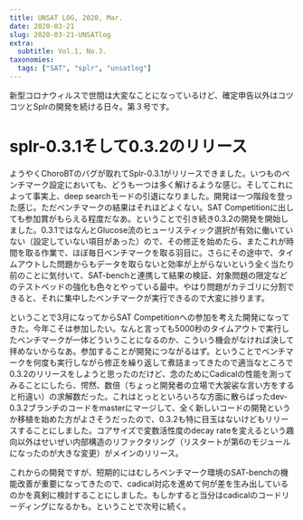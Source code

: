 ```yaml
---
title: UNSAT LOG, 2020, Mar.
date: 2020-03-21
slug: 2020-03-21-UNSATlog
extra:
  subtitle: Vol.1, No.3.
taxonomies:
  tags: ["SAT", "splr", "unsatlog"]
---
```

新型コロナウィルスで世間は大変なことになっているけど、確定申告以外はコツコツとSplrの開発を続ける日々。第３号です。

# splr-0.3.1そして0.3.2のリリース
ようやくChoroBTのバグが取れてSplr-0.3.1がリリースできました。いつものベンチマーク設定においても、どうも一つは多く解けるような感じ。そしてこれによって事実上、deep searchモードの引退になりました。開発は一つ階段を登った感じ。ただベンチマークの結果はそれほどよくない。SAT Competitionに出しても参加賞がもらえる程度だなあ。ということで引き続き0.3.2の開発を開始しました。0.3.1ではなんとGlucose流のヒューリスティック選択が有効に働いていない（設定していない項目があった）ので、その修正を始めたら、またこれが時間を取る作業で、ほぼ毎日ベンチマークを取る羽目に。さらにその途中で、タイムアウトした問題からもデータを取らないと効率が上がらないという全く当たり前のことに気付いて、SAT-benchと連携して結果の検証、対象問題の限定などのテストベッドの強化も色々とやっている最中。やはり問題がカテゴリに分割できると、それに集中したベンチマークが実行できるので大変に捗ります。

ということで3月になってからSAT Competitionへの参加を考えた開発になってきた。今年こそは参加したい。なんと言っても5000秒のタイムアウトで実行したベンチマークが一体どういうことになるのか、こういう機会がなければ決して拝めないからなあ。参加することが開発につながるはず。ということでベンチマークを何度も実行しながら修正を繰り返して煮詰まってきたので適当なところで0.3.2のリリースをしようと思ったのだけど、念のためにCadicalの性能を測ってみることにしたら、愕然、数倍（ちょっと開発者の立場で大袈裟な言い方をすると桁違い）の求解数だった。これはとっとといろいろな方面に散らばったdev-0.3.2ブランチのコードをmasterにマージして、全く新しいコードの開発というか移植を始めた方がよさそうだったので、0.3.2も特に目玉はないけどもリリースすることにしました。コアサイズで変数活性度のdecay rateを変えるという趣向以外はせいぜい内部構造のリファクタリング（リスタートが第6のモジュールになったのが大きな変更）がメインのリリース。

これからの開発ですが、短期的にはむしろベンチマーク環境のSAT-benchの機能改善が重要になってきたので、cadical対応を進めて何が差を生み出しているのかを真剣に検討することにしました。もしかすると当分はcadicalのコードリーディングになるかも。ということで次号に続く。

